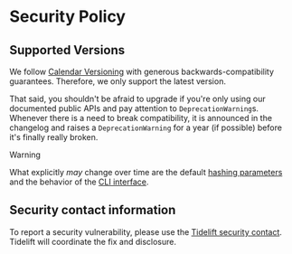 # Security Policy

## Supported Versions

We follow [Calendar Versioning](https://calver.org) with generous backwards-compatibility guarantees.
Therefore, we only support the latest version.

That said, you shouldn't be afraid to upgrade if you're only using our documented public APIs and pay attention to `DeprecationWarning`s.
Whenever there is a need to break compatibility, it is announced in the changelog and raises a `DeprecationWarning` for a year (if possible) before it's finally really broken.

> [!WARNING]
> What explicitly *may* change over time are the default [hashing parameters](https://argon2-cffi.readthedocs.io/en/stable/parameters.html) and the behavior of the [CLI interface](https://argon2-cffi.readthedocs.io/en/stable/cli.html).


## Security contact information

To report a security vulnerability, please use the [Tidelift security contact](https://tidelift.com/security).
Tidelift will coordinate the fix and disclosure.
